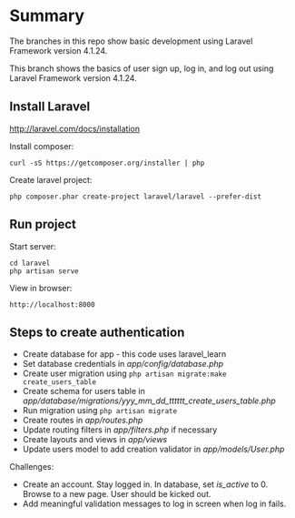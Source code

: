 Summary
=======

The branches in this repo show basic development using Laravel Framework version 4.1.24.

This branch shows the basics of user sign up, log in, and log out using Laravel Framework version 4.1.24.


Install Laravel
---------------
http://laravel.com/docs/installation

Install composer:

    curl -sS https://getcomposer.org/installer | php

Create laravel project:

    php composer.phar create-project laravel/laravel --prefer-dist


Run project
-----------

Start server:

    cd laravel
    php artisan serve

View in browser:

    http://localhost:8000

Steps to create authentication
------------------------------

* Create database for app - this code uses laravel_learn
* Set database credentials in *app/config/database.php*
* Create user migration using `php artisan migrate:make create_users_table`
* Create schema for users table in *app/database/migrations/yyy_mm_dd_tttttt_create_users_table.php*
* Run migration using `php artisan migrate`
* Create routes in *app/routes.php*
* Update routing filters in *app/filters.php* if necessary
* Create layouts and views in *app/views*
* Update users model to add creation validator in *app/models/User.php*

Challenges:

* Create an account. Stay logged in. In database, set *is_active* to 0. Browse to a new page. User should be kicked out.
* Add meaningful validation messages to log in screen when log in fails.
